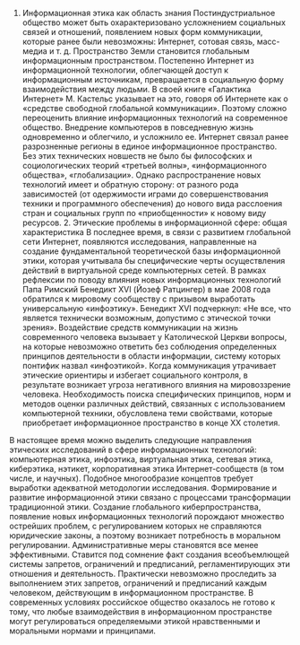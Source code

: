 1. Информационная этика как область знания Постиндустриальное общество может быть охарактеризовано усложнением социальных связей и отношений, появлением новых форм коммуникации, которые ранее были невозможны: Интернет, сотовая связь, масс-медиа и т. д. Пространство Земли становится глобальным информационным пространством. Постепенно Интернет из информационной технологии, облегчающей доступ к информационным источникам, превращается в социальную форму взаимодействия между людьми. В своей книге «Галактика Интернет» М. Кастельс указывает на это, говоря об Интернете как о «средстве свободной глобальной коммуникации». Поэтому сложно переоценить влияние информационных технологий на современное общество. 
Внедрение компьютеров в повседневную жизнь одновременно и облегчило, и усложнило ее. Интернет связал ранее разрозненные регионы в единое информационное пространство. Без этих технических новшеств не было бы философских и социологических теорий «третьей волны», «информационного общества», «глобализации». Однако распространение новых технологий имеет и обратную сторону: от разного рода зависимостей (от одержимости играми до совершенствования техники и программного обеспечения) до нового вида расслоения стран и социальных групп по «приобщенности» к новому виду ресурсов. 2. Этические проблемы в информационной сфере: общая характеристика В последнее время, в связи с развитием глобальной сети Интернет, появляются исследования, направленные на создание фундаментальной теоретической базы информационной этики, которая учитывала бы специфические черты осуществления действий в виртуальной среде компьютерных сетей. В рамках рефлексии по поводу влияния новых информационных технологий Папа Римский Бенедикт XVI (Йозеф Ратцингер) в мае 2008 года обратился к мировому сообществу с призывом выработать универсальную «инфоэтику». Бенедикт XVI подчеркнул: «Не все, что является технически возможным, допустимо с этической точки зрения». Воздействие средств коммуникации на жизнь современного человека вызывает у Католической Церкви вопросы, на которые невозможно ответить без соблюдения определенных принципов деятельности в области информации, систему которых понтифик назвал «инфоэтикой». Когда коммуникация утрачивает этические ориентиры и избегает социального контроля, в результате возникает угроза негативного влияния на мировоззрение человека. Необходимость поиска специфических принципов, норм и методов оценки различных действий, связанных с использованием компьютерной техники, обусловлена теми свойствами, которые приобретает информационное пространство в конце XX столетия.

В настоящее время можно выделить следующие направления этических исследований в сфере информационных технологий: компьютерная этика, инфоэтика, виртуальная этика, сетевая этика, киберэтика, нэтикет, корпоративная этика Интернет-сообществ (в том числе, и научных). Подобное многообразие концептов требует выработки адекватной методологии исследования. Формирование и развитие информационной этики связано с процессами трансформации традиционной этики. Создание глобального киберпространства, появление новых информационных технологий порождают множество острейших проблем, с регулированием которых не справляются юридические законы, а поэтому возникает потребность в моральном регулировании. Административные меры становятся все менее эффективными. Ставится под сомнение факт создания всеобъемлющей системы запретов, ограничений и предписаний, регламентирующих эти отношения и деятельность. Практически невозможно проследить за выполнением этих запретов, ограничений и предписаний каждым человеком, действующим в информационном пространстве. В современных условиях российское общество оказалось не готово к тому, что любые взаимодействия в информационном пространстве могут регулироваться определяемыми этикой нравственными и моральными нормами и принципами.
